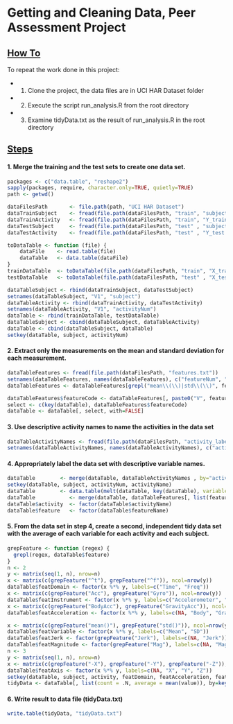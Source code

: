 # Getting and Cleaning Data, Peer Assessment Project

## <u>How To</u>
To repeat the work done in this project:

* 1. Clone the project, the data files are in UCI HAR Dataset folder
* 2. Execute the script run_analysis.R from the root directory
* 3. Examine tidyData.txt as the result of run_analysis.R in the root directory


## <u>Steps</u>
#### 1. Merge the training and the test sets to create one data set.
```r
packages <- c("data.table", "reshape2")
sapply(packages, require, character.only=TRUE, quietly=TRUE)
path <- getwd()

dataFilesPath       <- file.path(path, "UCI HAR Dataset")
dataTrainSubject    <- fread(file.path(dataFilesPath, "train", "subject_train.txt"))
dataTrainActivity   <- fread(file.path(dataFilesPath, "train", "Y_train.txt"))
dataTestSubject     <- fread(file.path(dataFilesPath, "test" , "subject_test.txt" ))
dataTestActivity    <- fread(file.path(dataFilesPath, "test" , "Y_test.txt" ))

toDataTable <- function (file) {
	dataFile    <- read.table(file)
	dataTable   <- data.table(dataFile)
}
trainDataTable  <- toDataTable(file.path(dataFilesPath, "train", "X_train.txt"))
testDataTable   <- toDataTable(file.path(dataFilesPath, "test" , "X_test.txt" ))

dataTableSubject <- rbind(dataTrainSubject, dataTestSubject)
setnames(dataTableSubject, "V1", "subject")
dataTableActivity <- rbind(dataTrainActivity, dataTestActivity)
setnames(dataTableActivity, "V1", "activityNum")
dataTable <- rbind(trainDataTable, testDataTable)
dataTableSubject <- cbind(dataTableSubject, dataTableActivity)
dataTable <- cbind(dataTableSubject, dataTable)
setkey(dataTable, subject, activityNum)
```
#### 2. Extract only the measurements on the mean and standard deviation for each measurement.
```r
dataTableFeatures <- fread(file.path(dataFilesPath, "features.txt"))
setnames(dataTableFeatures, names(dataTableFeatures), c("featureNum", "featureName"))
dataTableFeatures <- dataTableFeatures[grepl("mean\\(\\)|std\\(\\)", featureName)]

dataTableFeatures$featureCode <- dataTableFeatures[, paste0("V", featureNum)]
select <- c(key(dataTable), dataTableFeatures$featureCode)
dataTable <- dataTable[, select, with=FALSE]
```
#### 3. Use descriptive activity names to name the activities in the data set
```r
dataTableActivityNames <- fread(file.path(dataFilesPath, "activity_labels.txt"))
setnames(dataTableActivityNames, names(dataTableActivityNames), c("activityNum", "activityName"))
```
#### 4. Appropriately label the data set with descriptive variable names.
```r
dataTable        <- merge(dataTable, dataTableActivityNames , by="activityNum", all.x=TRUE)
setkey(dataTable, subject, activityNum, activityName)
dataTable        <- data.table(melt(dataTable, key(dataTable), variable.name="featureCode"))
dataTable           <- merge(dataTable, dataTableFeatures[, list(featureNum, featureCode, featureName)], by="featureCode", all.x=TRUE)
dataTable$activity  <- factor(dataTable$activityName)
dataTable$feature   <- factor(dataTable$featureName)
```
#### 5. From the data set in step 4, create a second, independent tidy data set with the average of each variable for each activity and each subject.
```r
grepFeature <- function (regex) {
  grepl(regex, dataTable$feature)
}
n <- 2
y <- matrix(seq(1, n), nrow=n)
x <- matrix(c(grepFeature("^t"), grepFeature("^f")), ncol=nrow(y))
dataTable$featDomain <- factor(x %*% y, labels=c("Time", "Freq"))
x <- matrix(c(grepFeature("Acc"), grepFeature("Gyro")), ncol=nrow(y))
dataTable$featInstrument <- factor(x %*% y, labels=c("Accelerometer", "Gyroscope"))
x <- matrix(c(grepFeature("BodyAcc"), grepFeature("GravityAcc")), ncol=nrow(y))
dataTable$featAcceleration <- factor(x %*% y, labels=c(NA, "Body", "Gravity"))

x <- matrix(c(grepFeature("mean()"), grepFeature("std()")), ncol=nrow(y))
dataTable$featVariable <- factor(x %*% y, labels=c("Mean", "SD"))
dataTable$featJerk <- factor(grepFeature("Jerk"), labels=c(NA, "Jerk"))
dataTable$featMagnitude <- factor(grepFeature("Mag"), labels=c(NA, "Magnitude"))
n <- 3
y <- matrix(seq(1, n), nrow=n)
x <- matrix(c(grepFeature("-X"), grepFeature("-Y"), grepFeature("-Z")), ncol=nrow(y))
dataTable$featAxis <- factor(x %*% y, labels=c(NA, "X", "Y", "Z"))
setkey(dataTable, subject, activity, featDomain, featAcceleration, featInstrument, featJerk, featMagnitude, featVariable, featAxis)
tidyData <- dataTable[, list(count = .N, average = mean(value)), by=key(dataTable)]
```
#### 6. Write result to data file (tidyData.txt)
```r
write.table(tidyData, "tidyData.txt")
```

